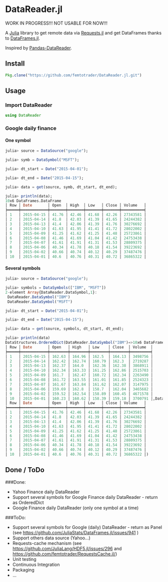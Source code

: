 # DataReader.jl

WORK IN PROGRESS!!! NOT USABLE FOR NOW!!!

A [Julia](http://julialang.org/) library to get remote data via [Requests.jl](https://github.com/JuliaWeb/Requests.jl) and get DataFrames thanks to [DataFrames.jl](https://dataframesjl.readthedocs.org/).

Inspired by [Pandas-DataReader](https://github.com/pydata/pandas-datareader).

## Install

```julia
Pkg.clone("https://github.com/femtotrader/DataReader.jl.git")
```

## Usage

### Import DataReader
```julia
using DataReader
```

### Google daily finance

#### One symbol
```julia
julia> source = DataSource("google");

julia> symb = DataSymbol("MSFT");

julia> dt_start = Date("2015-04-01");

julia> dt_end = Date("2015-04-15");

julia> data = get(source, symb, dt_start, dt_end);

julia> println(data);
10x6 DataFrames.DataFrame
│ Row │ Date       │ Open  │ High  │ Low   │ Close │ Volume   │
┝━━━━━┿━━━━━━━━━━━━┿━━━━━━━┿━━━━━━━┿━━━━━━━┿━━━━━━━┿━━━━━━━━━━┥
│ 1   │ 2015-04-15 │ 41.76 │ 42.46 │ 41.68 │ 42.26 │ 27343581 │
│ 2   │ 2015-04-14 │ 41.8  │ 42.03 │ 41.39 │ 41.65 │ 24244382 │
│ 3   │ 2015-04-13 │ 41.4  │ 42.06 │ 41.39 │ 41.76 │ 30276692 │
│ 4   │ 2015-04-10 │ 41.63 │ 41.95 │ 41.41 │ 41.72 │ 28022002 │
│ 5   │ 2015-04-09 │ 41.25 │ 41.62 │ 41.25 │ 41.48 │ 25723861 │
│ 6   │ 2015-04-08 │ 41.46 │ 41.69 │ 41.04 │ 41.42 │ 24753438 │
│ 7   │ 2015-04-07 │ 41.61 │ 41.91 │ 41.31 │ 41.53 │ 28809375 │
│ 8   │ 2015-04-06 │ 40.34 │ 41.78 │ 40.18 │ 41.54 │ 39223692 │
│ 9   │ 2015-04-02 │ 40.66 │ 40.74 │ 40.12 │ 40.29 │ 37487476 │
│ 10  │ 2015-04-01 │ 40.6  │ 40.76 │ 40.31 │ 40.72 │ 36865322 │
```

#### Several symbols

```julia
julia> source = DataSource("google");

julia> symbols = DataSymbols(["IBM", "MSFT"])
2-element Array{DataReader.DataSymbol,1}:
 DataReader.DataSymbol("IBM")
 DataReader.DataSymbol("MSFT")

julia> dt_start = Date("2015-04-01");

julia> dt_end = Date("2015-04-15");

julia> data = get(source, symbols, dt_start, dt_end);

julia> println(data)
DataStructures.OrderedDict(DataReader.DataSymbol("IBM")=>10x6 DataFrames.DataFrame
│ Row │ Date       │ Open   │ High   │ Low    │ Close  │ Volume  │
┝━━━━━┿━━━━━━━━━━━━┿━━━━━━━━┿━━━━━━━━┿━━━━━━━━┿━━━━━━━━┿━━━━━━━━━┥
│ 1   │ 2015-04-15 │ 162.63 │ 164.96 │ 162.5  │ 164.13 │ 3498756 │
│ 2   │ 2015-04-14 │ 162.42 │ 162.74 │ 160.79 │ 162.3  │ 2719287 │
│ 3   │ 2015-04-13 │ 162.37 │ 164.0  │ 162.36 │ 162.38 │ 3868911 │
│ 4   │ 2015-04-10 │ 162.34 │ 163.33 │ 161.25 │ 162.86 │ 2515703 │
│ 5   │ 2015-04-09 │ 161.7  │ 162.47 │ 160.72 │ 162.34 │ 2263490 │
│ 6   │ 2015-04-08 │ 161.72 │ 163.55 │ 161.01 │ 161.85 │ 2524323 │
│ 7   │ 2015-04-07 │ 161.67 │ 163.84 │ 161.62 │ 162.07 │ 3147975 │
│ 8   │ 2015-04-06 │ 159.69 │ 162.8  │ 158.7  │ 162.04 │ 3465682 │
│ 9   │ 2015-04-02 │ 159.52 │ 162.54 │ 158.89 │ 160.45 │ 4671578 │
│ 10  │ 2015-04-01 │ 160.23 │ 160.62 │ 158.39 │ 159.18 │ 3700791 │,DataReader.DataSymbol("MSFT")=>10x6 DataFrames.DataFrame
│ Row │ Date       │ Open  │ High  │ Low   │ Close │ Volume   │
┝━━━━━┿━━━━━━━━━━━━┿━━━━━━━┿━━━━━━━┿━━━━━━━┿━━━━━━━┿━━━━━━━━━━┥
│ 1   │ 2015-04-15 │ 41.76 │ 42.46 │ 41.68 │ 42.26 │ 27343581 │
│ 2   │ 2015-04-14 │ 41.8  │ 42.03 │ 41.39 │ 41.65 │ 24244382 │
│ 3   │ 2015-04-13 │ 41.4  │ 42.06 │ 41.39 │ 41.76 │ 30276692 │
│ 4   │ 2015-04-10 │ 41.63 │ 41.95 │ 41.41 │ 41.72 │ 28022002 │
│ 5   │ 2015-04-09 │ 41.25 │ 41.62 │ 41.25 │ 41.48 │ 25723861 │
│ 6   │ 2015-04-08 │ 41.46 │ 41.69 │ 41.04 │ 41.42 │ 24753438 │
│ 7   │ 2015-04-07 │ 41.61 │ 41.91 │ 41.31 │ 41.53 │ 28809375 │
│ 8   │ 2015-04-06 │ 40.34 │ 41.78 │ 40.18 │ 41.54 │ 39223692 │
│ 9   │ 2015-04-02 │ 40.66 │ 40.74 │ 40.12 │ 40.29 │ 37487476 │
│ 10  │ 2015-04-01 │ 40.6  │ 40.76 │ 40.31 │ 40.72 │ 36865322 │)
```

## Done / ToDo

###Done:

- Yahoo Finance daily DataReader
- Support several symbols for Google Finance daily DataReader - return as OrderedDict
- Google Finance daily DataReader (only one symbol at a time)

###ToDo:

 - Support several symbols for Google (daily) DataReader - return as Panel (see https://github.com/JuliaStats/DataFrames.jl/issues/941 )
 - Support others data source (Yahoo...)
 - Requests-cache mechanism (see https://github.com/JuliaLang/HDF5.jl/issues/296 and https://github.com/femtotrader/RequestsCache.jl/)
 - Unit testing
 - Continuous Integration
 - Packaging
 - ...
 
